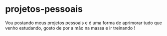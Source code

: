 # projetos-pessoais
 Vou postando meus projetos pessoais e é uma forma de aprimorar tudo que venho estudando, gosto de por a mão na massa e ir treinando ! 
